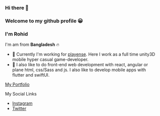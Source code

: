 ### Hi there 👋
### Welcome to my github profile 😀
### I'm **Rohid**
I'm am from **Bangladesh** 🔥

- 🔭 Currently I'm working for [playense](https://www.playense.com). Here I work as a full time unity3D mobile hyper casual game-developer.
- 🌱 I also like to do front-end web development with react, angular or plane html, css/Sass and js. I also like to develop mobile apps with flutter and swiftUI.

[My Portfolio](https://rohidulislam.com)

My Social Links
- [Instagram](https://www.instagram.com/im_rohid)
- [Twitter](https://www.twitter.com/dev_rohid)

